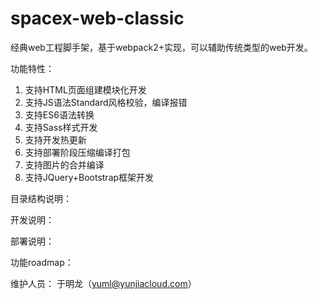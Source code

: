 # spacex-web-classic

经典web工程脚手架，基于webpack2+实现，可以辅助传统类型的web开发。

功能特性：
1. 支持HTML页面组建模块化开发
2. 支持JS语法Standard风格校验，编译报错
3. 支持ES6语法转换
4. 支持Sass样式开发
5. 支持开发热更新
6. 支持部署阶段压缩编译打包
7. 支持图片的合并编译
8. 支持JQuery+Bootstrap框架开发

目录结构说明：


开发说明：


部署说明：


功能roadmap：


维护人员： 于明龙（yuml@yunjiacloud.com）

